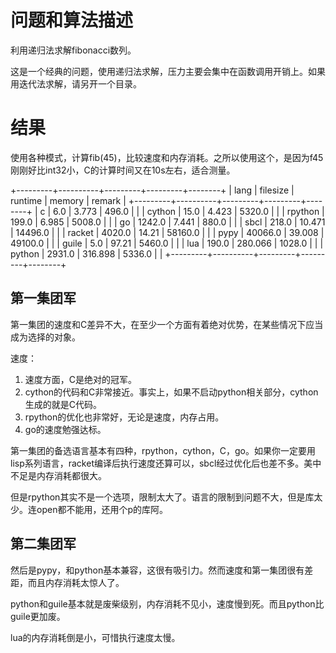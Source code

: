 # 问题和算法描述 #

利用递归法求解fibonacci数列。

这是一个经典的问题，使用递归法求解，压力主要会集中在函数调用开销上。如果用迭代法求解，请另开一个目录。

# 结果 #

使用各种模式，计算fib(45)，比较速度和内存消耗。之所以使用这个，是因为f45刚刚好比int32小，C的计算时间又在10s左右，适合测量。

+---------+----------+---------+---------+--------+
|   lang  | filesize | runtime |  memory | remark |
+---------+----------+---------+---------+--------+
|    c    |   6.0    |  3.773  |  496.0  |        |
|  cython |   15.0   |  4.423  |  5320.0 |        |
| rpython |  199.0   |  6.985  |  5008.0 |        |
|    go   |  1242.0  |  7.441  |  880.0  |        |
|   sbcl  |  218.0   |  10.471 | 14496.0 |        |
|  racket |  4020.0  |  14.21  | 58160.0 |        |
|   pypy  | 40066.0  |  39.008 | 49100.0 |        |
|  guile  |   5.0    |  97.21  |  5460.0 |        |
|   lua   |  190.0   | 280.066 |  1028.0 |        |
|  python |  2931.0  | 316.898 |  5336.0 |        |
+---------+----------+---------+---------+--------+

## 第一集团军 ##

第一集团的速度和C差异不大，在至少一个方面有着绝对优势，在某些情况下应当成为选择的对象。

速度：

1. 速度方面，C是绝对的冠军。
2. cython的代码和C非常接近。事实上，如果不启动python相关部分，cython生成的就是C代码。
3. rpython的优化也非常好，无论是速度，内存占用。
4. go的速度勉强达标。

第一集团的备选语言基本有四种，rpython，cython，C，go。如果你一定要用lisp系列语言，racket编译后执行速度还算可以，sbcl经过优化后也差不多。美中不足是内存消耗都很大。

但是rpython其实不是一个选项，限制太大了。语言的限制到问题不大，但是库太少。连open都不能用，还用个p的库阿。

## 第二集团军 ##

然后是pypy，和python基本兼容，这很有吸引力。然而速度和第一集团很有差距，而且内存消耗太惊人了。

python和guile基本就是废柴级别，内存消耗不见小，速度慢到死。而且python比guile更加废。

lua的内存消耗倒是小，可惜执行速度太慢。
